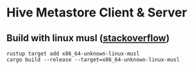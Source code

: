 # Hive Metastore Client & Server

## Build with linux musl ([stackoverflow](https://stackoverflow.com/a/53315626))
```
rustup target add x86_64-unknown-linux-musl
cargo build --release --target=x86_64-unknown-linux-musl
```